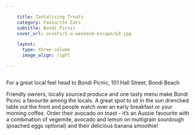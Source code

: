 ```yaml
---

    title: Tantalising Treats
    category: Favourite Eats
    subtitle: Bondi Picnic 
    cover_url: assets/5-a-weekend-escape/p3.jpg

    layout:
      type: three-column
      image_align: right

---
```


<img src="../assets/5-a-weekend-escape/p3-1.jpg" alt="">


For a great local feel head to Bondi Picnic, 101 Hall Street, Bondi Beach

Friendly owners, locally sourced produce and one tasty menu make Bondi Picnic a favourite among the locals. A great spot to sit in the sun drenched table out the front and people watch over an early breakfast or your morning coffee. Order their avocado on toast - it’s an Aussie favourite with a combination of vegemite, avocado and lemon on multigrain sourdough (poached eggs optional) and their delicious banana smoothie!
